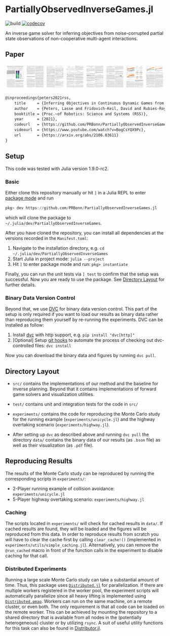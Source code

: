 # PartiallyObservedInverseGames.jl

![build](https://github.com/PRBonn/PartiallyObservedInverseGames.jl/workflows/build/badge.svg)
[![codecov](https://codecov.io/gh/PRBonn/PartiallyObservedInverseGames.jl/branch/master/graph/badge.svg?token=AUd9TmzfI2)](https://codecov.io/gh/PRBonn/PartiallyObservedInverseGames.jl)

An inverse game solver for inferring objectives from noise-corrupted partial
state observations of non-cooperative multi-agent interactions.

## Paper

[![](media/teaser.png)](https://arxiv.org/abs/2106.03611)

```latex
@inproceedings{peters2021rss,
    title     = {Inferring Objectives in Continuous Dynamic Games from Noise-Corrupted Partial State Observations},
    author    = {Peters, Lasse and Fridovich-Keil, David and Rubies-Royo, Vicen\c{c} and Tomlin, Claire J. and Stachniss, Cyrill},
    booktitle = {Proc.~of Robotics: Science and Systems (RSS)},
    year      = {2021},
    codeurl   = {https://github.com/PRBonn/PartiallyObservedInverseGames.jl},
    videourl  = {https://www.youtube.com/watch?v=BogCsYQX9Pc},
    url       = {https://arxiv.org/abs/2106.03611}
}
```

## Setup

This code was tested with Julia version 1.9.0-rc2.

### Basic

Either clone this repository manually or hit `]` in a Julia REPL to enter
[package mode](https://docs.julialang.org/en/v1/stdlib/Pkg/) and run
```julia
pkg> dev https://github.com/PRBonn/PartiallyObservedInverseGames.jl
```
which will clone the package to `~/.julia/dev/PartiallyObservedInverseGames`.

After you have cloned the repository, you can install all dependencies at the
versions recorded in the `Manifest.toml`:

1. Navigate to the installation directory, e.g. `cd ~/.julia/dev/PartiallyObservedInverseGames`
2. Start Julia in project mode: `julia --project`
3. Hit `]` to enter package mode and run: `pkg> instantiate`

Finally, you can run the unit tests via `] test` to confirm that the setup was
successful. Now you are ready to use the package. See [Directory
Layout](#directory-layout) for further details.

### Binary Data Version Control

Beyond that, we use [DVC](https://dvc.org) for binary data version control.
This part of the setup is only required if you want to load our results as
binary data rather than reproducing them yourself by re-running the
experiments. DVC can be installed as follow:

1. Install [dvc](https://dvc.org/doc/install) with http support, e.g. `pip install "dvc[http]"`
2. [Optional] Setup [git
   hooks](https://dvc.org/doc/command-reference/install#installed-git-hooks) to
   automate the process of checking out dvc-controlled files: `dvc install`

Now you can download the binary data and figures by running `dvc pull`.

## Directory Layout

- `src/` contains the implementations of our method and the baseline for
  inverse planning. Beyond that it contains implementations of forward game
  solvers and visualization utilities.

- `test/` contains unit and integration tests for the code in `src/`

- `experiments/` contains the code for reproducing the Monte Carlo study for
  the running example (`experiments/unicycle.jl`) and the highway overtaking
  scenario (`experiments/highway.jl`).

- After setting up `dvc` as described above and running `dvc pull` the
  directory `data/` contains the binary data of our results (as `.bson` file)
  as well as their visualization (as `.pdf` file).

## Reproducing Results

The results of the Monte Carlo study can be reproduced by running the
corresponding scripts in `experiments/`:

- 2-Player running example of collision avoidance: `experiments/unicycle.jl`
- 5-Player highway overtaking scenario: `experiments/highway.jl`

### Caching

The scripts located in `experiments/` will check for cached results in `data/`.
If cached results are found, they will be loaded and the figures will be
reproduced from this data. In order to reproduce results from scratch you will
have to clear the cache first by calling `clear_cache!()` (implemented in
`experiments/utils/simple_caching.jl`). Alternatively, you can remove the
`@run_cached`  macro in front of the function calls in the experiment to disable
caching for that call.

### Distributed Experiments

Running a large scale Monte Carlo study can take a substantial amount of time.
Thus, this package uses
[`Distributed.jl`](https://docs.julialang.org/en/v1/stdlib/Distributed/) for
parallelization. If there are multiple workers registered in the worker pool,
the experiment scripts will automatically parallelize since all
heavy lifting is implemented using
[`Distributed.pmap`](https://docs.julialang.org/en/v1/stdlib/Distributed/#Distributed.pmap).
Workers can run on the same machine, on a remote cluster, or even both. The
only requirement is that all code can be loaded on the remote worker. This can
be achieved by mounting the repository to a shared directory that is available
from all nodes in the (potentially heterogeneous) cluster or by utilizing
`rsync`. A suit of useful utility functions for this task can also be found in
[Distributor.jl](https://github.com/lassepe/Distributor.jl).
